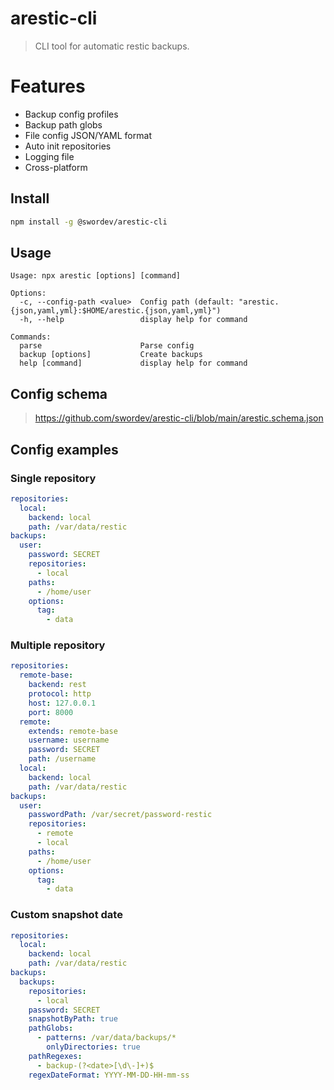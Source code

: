 # arestic-cli
> CLI tool for automatic restic backups.

# Features
- Backup config profiles
- Backup path globs
- File config JSON/YAML format
- Auto init repositories
- Logging file
- Cross-platform

## Install

```sh
npm install -g @swordev/arestic-cli
```

## Usage

```
Usage: npx arestic [options] [command]

Options:
  -c, --config-path <value>  Config path (default: "arestic.{json,yaml,yml}:$HOME/arestic.{json,yaml,yml}")
  -h, --help                 display help for command

Commands:
  parse                      Parse config
  backup [options]           Create backups
  help [command]             display help for command
```

## Config schema

> https://github.com/swordev/arestic-cli/blob/main/arestic.schema.json

## Config examples

### Single repository

```yaml
repositories:
  local:
    backend: local
    path: /var/data/restic
backups:
  user:
    password: SECRET
    repositories:
      - local
    paths:
      - /home/user
    options:
      tag:
        - data
```

### Multiple repository

```yaml
repositories:
  remote-base:
    backend: rest
    protocol: http
    host: 127.0.0.1
    port: 8000
  remote:
    extends: remote-base
    username: username
    password: SECRET
    path: /username
  local:
    backend: local
    path: /var/data/restic
backups:
  user:
    passwordPath: /var/secret/password-restic
    repositories:
      - remote
      - local
    paths:
      - /home/user
    options:
      tag:
        - data
```

### Custom snapshot date

```yaml
repositories:
  local:
    backend: local
    path: /var/data/restic
backups:
  backups:
    repositories:
      - local
    password: SECRET
    snapshotByPath: true
    pathGlobs:
      - patterns: /var/data/backups/*
        onlyDirectories: true
    pathRegexes:
      - backup-(?<date>[\d\-]+)$
    regexDateFormat: YYYY-MM-DD-HH-mm-ss
```